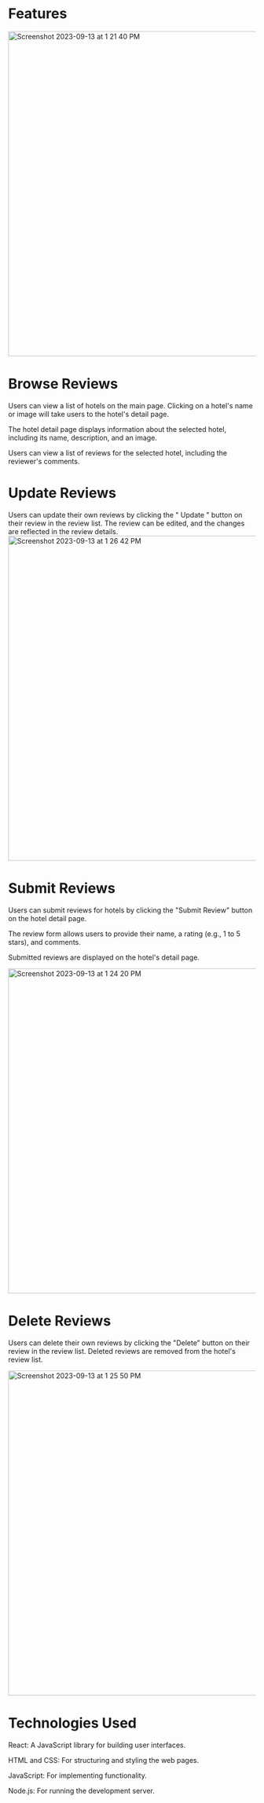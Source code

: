 # Features

<img width="661" alt="Screenshot 2023-09-13 at 1 21 40 PM" src="https://github.com/EliK97/React-Hotel/assets/136523113/e73bb5d6-6b61-4afb-8847-e384846ce1d2">


# Browse Reviews

Users can view a list of hotels on the main page.
Clicking on a hotel's name or image will take users to the hotel's detail page.

The hotel detail page displays information about the selected hotel, including its name, description, and an image.

Users can view a list of reviews for the selected hotel, including the reviewer's comments.


# Update Reviews

Users can update their own reviews by clicking the " Update " button on their review in the review list.
The review can be edited, and the changes are reflected in the review details.
<img width="661" alt="Screenshot 2023-09-13 at 1 26 42 PM" src="https://github.com/EliK97/React-Hotel/assets/136523113/5e3d2bee-ffae-4745-9c5a-e02bd7f4102e">



# Submit Reviews

Users can submit reviews for hotels by clicking the "Submit Review" button on the hotel detail page.

The review form allows users to provide their name, a rating (e.g., 1 to 5 stars), and comments.

Submitted reviews are displayed on the hotel's detail page.

<img width="661" alt="Screenshot 2023-09-13 at 1 24 20 PM" src="https://github.com/EliK97/React-Hotel/assets/136523113/2779d333-cb41-4be1-9f8c-837fd244ebb1">



# Delete Reviews

Users can delete their own reviews by clicking the "Delete" button on their review in the review list.
Deleted reviews are removed from the hotel's review list.

<img width="661" alt="Screenshot 2023-09-13 at 1 25 50 PM" src="https://github.com/EliK97/React-Hotel/assets/136523113/a3ce2384-b63b-4295-bd2d-52260d01eddf">



# Technologies Used

React: A JavaScript library for building user interfaces.

HTML and CSS: For structuring and styling the web pages.

JavaScript: For implementing functionality.

Node.js: For running the development server.
